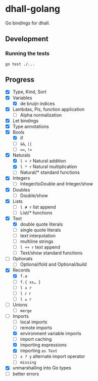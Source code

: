 # dhall-golang

Go bindings for dhall.

## Development

### Running the tests

    go test ./...

## Progress

 - [X] Type, Kind, Sort
 - [X] Variables
   - [X] de bruijn indices
 - [X] Lambdas, Pis, function application
   - [ ] Alpha normalization
 - [X] Let bindings
 - [X] Type annotations
 - [X] Bools
   - [X] if
   - [ ] `&&`, `||`
   - [ ] `==`, `!=`
 - [X] Naturals
   - [X] `l + r` Natural addition
   - [x] `l * r` Natural multiplication
   - [ ] Natural/* standard functions
 - [X] Integers
   - [ ] Integer/toDouble and Integer/show
 - [X] Doubles
   - [ ] Double/show
 - [X] Lists
   - [ ] `l # r` list append
   - [ ] List/* functions
 - [x] Text
   - [x] double quote literals
   - [ ] single quote literals
   - [ ] text interpolation
   - [ ] multiline strings
   - [ ] `l ++ r` text append
   - [ ] Text/show standard functions
 - [ ] Optionals
   - [ ] Optional/fold and Optional/build
 - [x] Records
   - [x] `f.a`
   - [ ] `f.{ xs… }`
   - [ ] `l ∧ r`
   - [ ] `l ⫽ r`
   - [ ] `l ⩓ r`
 - [ ] Unions
   - [ ] `merge`
 - [ ] Imports
   - [ ] local imports
   - [ ] remote imports
   - [x] environment variable imports
   - [ ] import caching
   - [x] importing expressions
   - [x] importing `as Text`
   - [ ] `x ? y` alternate import operator
   - [ ] `missing`
 - [X] unmarshalling into Go types
 - [ ] better errors
